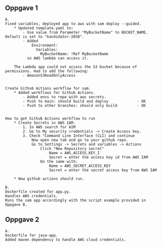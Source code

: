 ## Oppgave 1
    A.
    Fixed variables, deployed app to aws with sam deploy --guided.
        * Updated template.yaml to:
            - Use value from Parameter "MyBucketName" to BUCKET_NAME. Default is set to "kandidatnr-2038".
            - Added 
                Environment:
                  Variables:
                    MyBucketName: !Ref MyBucketName
              so AWS lambda can access it.

        The Lambda app could not access the S3 bucket because of permissions. Had to add the following:
            - AmazonS3ReadOnlyAccess

        
    Create Github Actions workflow for sam.
        * Added workflows for Github Actions.
            - Added envs to repo with aws secrets.
            - Push to main: should build and deploy             - OK
            - Push to other branches: should only build         - OK


    How to get Github Actions workflow to run
        * Create Secrets in AWS IAM.
            1. In AWS search for AIM
            2. Go to My security credentials -> Create Access key.
            3. Check "Command Line Interface (CLI) and continue
                Now open new tab and go to your github repo.
                Go to Settings -> Secrets and variables -> Actions
                    Click "New Repository secret"
                        Name = AWS_ACCESS_KEY_I
                        Secret = enter the access key id from AWS IAM
                    Do the same with:
                        Name = AWS_SECRET_ACCESS_KEY
                        Secret = enter the secret access key from AWS IAM
        
        * Now github actions should run.
                    
    B.
    Dockerfile created for app.py.
    Handles AWS credentials.
    Runs the sam app accordingly with the script example provided in Oppgave B.

    
## Oppgave 2
    A.
    Dockerfile for java-app.
    Added maven dependency to handle AWS cloud credentials.





















